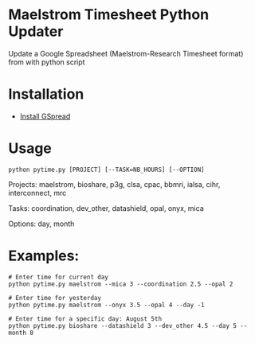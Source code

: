 Maelstrom Timesheet Python Updater
===================

Update a Google Spreadsheet (Maelstrom-Research Timesheet format) from with python script

Installation
===

- [Install GSpread](https://github.com/burnash/gspread)


Usage
===

	python pytime.py [PROJECT] [--TASK=NB_HOURS] [--OPTION]

Projects: maelstrom, bioshare, p3g, clsa, cpac, bbmri, ialsa, cihr, interconnect, mrc

Tasks: coordination, dev_other, datashield, opal, onyx, mica

Options: day, month

Examples:
===

	# Enter time for current day
	python pytime.py maelstrom --mica 3 --coordination 2.5 --opal 2

	# Enter time for yesterday
	python pytime.py maelstrom --onyx 3.5 --opal 4 --day -1

	# Enter time for a specific day: August 5th
	python pytime.py bioshare --datashield 3 --dev_other 4.5 --day 5 --month 8